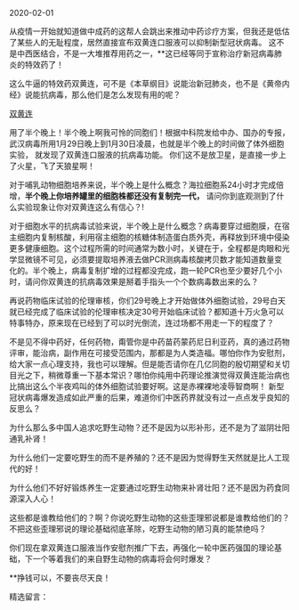 2020-02-01
<br>

从疫情一开始就知道做中成药的这帮人会跳出来推动中药诊疗方案，但我还是低估了某些人的无耻程度，居然直接宣布双黄连口服液可以抑制新型冠状病毒。
这不是中西医结合，不是一大堆推荐用药之一，**这已经等同于宣称治疗新冠病毒肺炎的特效药了！

这么牛逼的特效药双黄连，可不是《本草纲目》说能治新冠肺炎，也不是《黄帝内经》说能抗病毒，那么他们是怎么发现有用的呢？

[双黄连](https://github.com/singsing-si/commonsense.github.io/blob/main/shl.jpg)

用了半个晚上！半个晚上啊我可怜的同胞们！根据中科院发给中办、国办的专报，武汉病毒所用1月29日晚上到1月30日凌晨，也就是半个晚上的时间做了体外细胞实验，
就发现了双黄连口服液的抗病毒功能。
你们这不是放卫星，是直接一步上了火星，飞了天狼星啊！

对于哺乳动物细胞培养来说，半个晚上是什么概念？海拉细胞系24小时才完成倍增，**半个晚上你培养罐里的细胞株都还没有复制完一代，**
请问你到底观测到了什么实验现象让你对双黄连这么有信心？!


对于细胞水平的抗病毒试验来说，半个晚上是什么概念？病毒要穿过细胞膜，在宿主细胞内复制核酸，利用宿主细胞的核糖体制造蛋白质外壳，再释放到环境中侵染更多健康细胞。这个过程所需的时间通常为数小时，关键在于，全程都是肉眼和光学显微镜不可见，必须要提取培养液去做PCR测病毒核酸拷贝数才能知道数量变化的。半个晚上，病毒复制扩增的过程都没完成，跑一轮PCR也至少要好几个小时，请问你双黄连的抗病毒效果是掰着手指头一个个数病毒数出来的么？

再说药物临床试验的伦理审核，你们29号晚上才开始做体外细胞试验，29号白天就已经完成了临床试验的伦理审核决定30号开始临床试验？都知道十万火急可以特事特办，原来现在已经到了可以时光倒流，连过场都不用走一下的程度了？

不是见不得中药好，任何药物，甭管你是中药苗药蒙药尼日利亚药，真的通过药物评审，能治病，副作用在可接受范围内，那都是为人类造福。哪怕你作为安慰剂，给大家一点心理支持，我也可以理解。但是能否请你在几亿同胞的殷切期望和关切目光之下，稍微尊重一下基本常识？哪怕你纯用中药理论推演觉得双黄连能治病也比搞出这么个半夜鸡叫的体外细胞试验要好啊。这是赤裸裸地凌辱智商啊！
新型冠状病毒爆发造成如此严重的后果，难道你们中医药界就没有过一点点发乎良知的反思么？

为什么那么多中国人追求吃野生动物？还不是因为以形补形，还不是为了滋阴壮阳通乳补肾！

为什么他们一定要吃野生的而不是养殖的？还不是因为觉得野生天然就是比人工现代的好！

为什么他们不好好锻炼养生一定要通过吃野生动物来补肾壮阳？还不是因为药食同源深入人心！

这些都是谁教给他们的？啊？你说吃野生动物的这些歪理邪说都是谁教给他们的？不把这些歪理邪说的理论基础彻底革除，吃野生动物的陋习真的能禁绝吗？

你们现在拿双黄连口服液当作安慰剂推广下去，再强化一轮中医药强国的理论基础，下一个等着我们的来自野生动物的病毒将会何时爆发？

**挣钱可以，不要丧尽天良！


精选留言：

